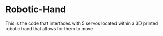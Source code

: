 # Robotic-Hand
This is the code that interfaces with 5 servos located within a 3D printed robotic hand that allows for them to move.
